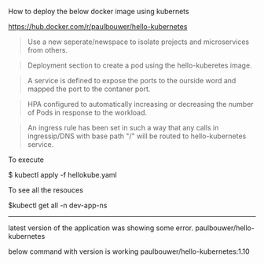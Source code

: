How to deploy the below docker image using kubernets

https://hub.docker.com/r/paulbouwer/hello-kubernetes

> Use a new seperate/newspace to isolate  projects and microservices from others.

> Deployment section to create a pod using the hello-kuberetes image. 

> A service is defined to expose the ports to the ourside word and mapped the port to the contaner port. 

> HPA configured to automatically increasing or decreasing the number of Pods in response to the workload.

> An ingress rule has been set in such a way that any calls in ingressip/DNS with base path "/" will be routed to hello-kubernetes service. 



To execute

$ kubectl apply -f hellokube.yaml

To see all the resouces 

$kubectl get all -n dev-app-ns



-- --- -- --- 
latest version of the application was showing some error.
paulbouwer/hello-kubernetes 

below command with version is working 
paulbouwer/hello-kubernetes:1.10
